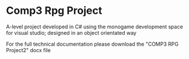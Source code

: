 # Comp3 Rpg Project
 A-level project developed in C# using the monogame development space for visual studio; designed in an object orientated way
 
 For the full technical documentation please download the "COMP3 RPG Project2" docx file
